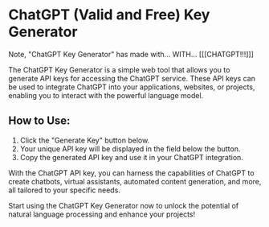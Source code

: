 # ChatGPT (Valid and Free) Key Generator

Note, "ChatGPT Key Generator" has made with... WITH... [[[CHATGPT!!!]]]

The ChatGPT Key Generator is a simple web tool that allows you to generate API keys for accessing the ChatGPT service. These API keys can be used to integrate ChatGPT into your applications, websites, or projects, enabling you to interact with the powerful language model.

## How to Use:

1. Click the "Generate Key" button below.
2. Your unique API key will be displayed in the field below the button.
3. Copy the generated API key and use it in your ChatGPT integration.

With the ChatGPT API key, you can harness the capabilities of ChatGPT to create chatbots, virtual assistants, automated content generation, and more, all tailored to your specific needs.

Start using the ChatGPT Key Generator now to unlock the potential of natural language processing and enhance your projects!

